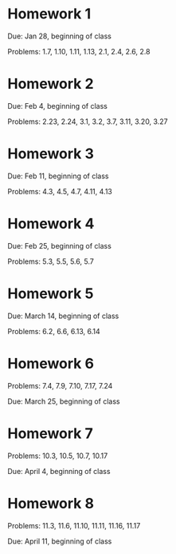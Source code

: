 # Homework 1

Due: Jan 28, beginning of class

Problems: 1.7, 1.10, 1.11, 1.13, 2.1, 2.4, 2.6, 2.8

# Homework 2

Due: Feb 4, beginning of class

Problems: 2.23, 2.24, 3.1, 3.2, 3.7, 3.11, 3.20, 3.27

# Homework 3

Due: Feb 11, beginning of class

Problems: 4.3, 4.5, 4.7, 4.11, 4.13

# Homework 4

Due: Feb 25, beginning of class

Problems: 5.3, 5.5, 5.6, 5.7

# Homework 5

Due: March 14, beginning of class

Problems: 6.2, 6.6, 6.13, 6.14

# Homework 6

Problems: 7.4, 7.9, 7.10, 7.17, 7.24

Due: March 25, beginning of class

# Homework 7

Problems: 10.3, 10.5, 10.7, 10.17

Due: April 4, beginning of class

# Homework 8

Problems: 11.3, 11.6, 11.10, 11.11, 11.16, 11.17

Due: April 11, beginning of class
